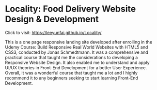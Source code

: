 # Locality: Food Delivery Website Design &amp; Development
Click to visit: https://leeyunfai.github.io/Locality/

This is a one page responsive landing site developed after enrolling in the Udemy Course: Build Responsive Real World Websites with HTML5 and CSS3, conducted by Jonas Schmedtmann. It was a comprehensive and practical course that taught me the considerations to developing a Responsive Website Design. It also enabled me to understand and apply UI/UX theories in Front-End Development for a better User Experience. Overall, it was a wonderful course that taught me a lot and I highly recommend it to any beginners seeking to start learning Front-End Development.
